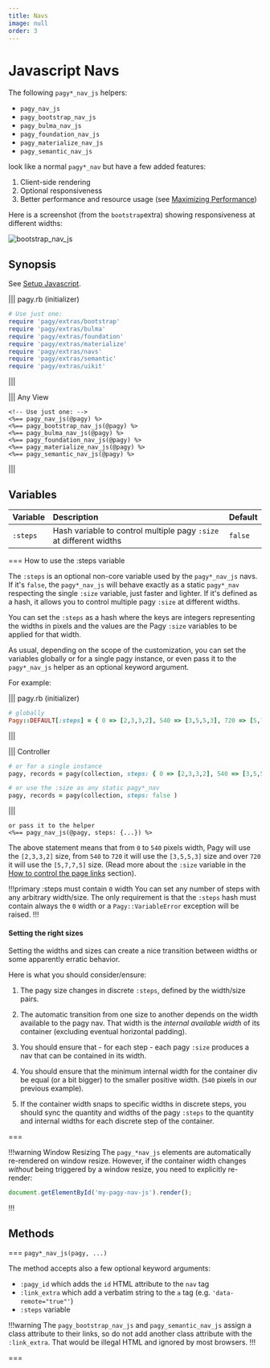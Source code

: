 ```yaml
---
title: Navs
image: null
order: 3
---
```


# Javascript Navs

The following `pagy*_nav_js` helpers:

- `pagy_nav_js`
- `pagy_bootstrap_nav_js`
- `pagy_bulma_nav_js`
- `pagy_foundation_nav_js`
- `pagy_materialize_nav_js`
- `pagy_semantic_nav_js`

look like a normal `pagy*_nav` but have a few added features:

1. Client-side rendering
2. Optional responsiveness
3. Better performance and resource usage (see [Maximizing Performance](/docs/how-to.md#maximize-performance))

Here is a screenshot (from the `bootstrap`extra) showing responsiveness at different widths:

![bootstrap_nav_js](/docs/assets/images/bootstrap_nav_js-g.png)

## Synopsis

See [Setup Javascript](setup.md).

||| pagy.rb (initializer)
```ruby
# Use just one:
require 'pagy/extras/bootstrap'
require 'pagy/extras/bulma'
require 'pagy/extras/foundation'
require 'pagy/extras/materialize'
require 'pagy/extras/navs'
require 'pagy/extras/semantic'
require 'pagy/extras/uikit'
```
|||

||| Any View

```erb
<!-- Use just one: -->
<%== pagy_nav_js(@pagy) %>
<%== pagy_bootstrap_nav_js(@pagy) %>
<%== pagy_bulma_nav_js(@pagy) %>
<%== pagy_foundation_nav_js(@pagy) %>
<%== pagy_materialize_nav_js(@pagy) %>
<%== pagy_semantic_nav_js(@pagy) %>
```
|||

## Variables

| Variable | Description                                                        | Default |
|:---------|:-------------------------------------------------------------------|:--------|
| `:steps` | Hash variable to control multiple pagy `:size` at different widths | `false` |

=== How to use the :steps variable

The `:steps` is an optional non-core variable used by the `pagy*_nav_js` navs. If it's `false`, the `pagy*_nav_js` will behave exactly as a static `pagy*_nav` respecting the single `:size` variable, just faster and lighter. If it's defined as a hash, it allows you to control multiple pagy `:size` at different widths.

You can set the `:steps` as a hash where the keys are integers representing the widths in pixels and the values are the Pagy `:size` variables to be applied for that width.

As usual, depending on the scope of the customization, you can set the variables globally or for a single pagy instance, or even pass it to the `pagy*_nav_js` helper as an optional keyword argument.

For example:

||| pagy.rb (initializer)
```ruby
# globally
Pagy::DEFAULT[:steps] = { 0 => [2,3,3,2], 540 => [3,5,5,3], 720 => [5,7,7,5] }
```
|||

||| Controller
```ruby
# or for a single instance
pagy, records = pagy(collection, steps: { 0 => [2,3,3,2], 540 => [3,5,5,3], 720 => [5,7,7,5] } )

# or use the :size as any static pagy*_nav
pagy, records = pagy(collection, steps: false )
```
|||

```erb
or pass it to the helper
<%== pagy_nav_js(@pagy, steps: {...}) %>
```

The above statement means that from `0` to `540` pixels width, Pagy will use the `[2,3,3,2]` size, from `540` to `720` it will use the `[3,5,5,3]` size and over `720` it will use the `[5,7,7,5]` size. (Read more about the `:size` variable in the [How to control the page links](/docs/how-to.md#control-the-page-links) section).

!!!primary :steps must contain `0` width
You can set any number of steps with any arbitrary width/size. The only requirement is that the `:steps` hash must contain always the `0` width or a `Pagy::VariableError` exception will be raised.
!!!

#### Setting the right sizes

Setting the widths and sizes can create a nice transition between widths or some apparently erratic behavior.

Here is what you should consider/ensure:

1. The pagy size changes in discrete `:steps`, defined by the width/size pairs.

2. The automatic transition from one size to another depends on the width available to the pagy nav. That width is the _internal available width_ of its container (excluding eventual horizontal padding).

3. You should ensure that - for each step - each pagy `:size` produces a nav that can be contained in its width.

4. You should ensure that the minimum internal width for the container div be equal (or a bit bigger) to the smaller positive width. (`540` pixels in our previous example).

5. If the container width snaps to specific widths in discrete steps, you should sync the quantity and widths of the pagy `:steps` to the quantity and internal widths for each discrete step of the container.

===

!!!warning Window Resizing
The `pagy_*nav_js` elements are automatically re-rendered on window resize. However, if the container width changes *without* being triggered by a window resize, you need to explicitly re-render:

```js
document.getElementById('my-pagy-nav-js').render();
```
!!!

## Methods

=== `pagy*_nav_js(pagy, ...)`

The method accepts also a few optional keyword arguments:

- `:pagy_id` which adds the `id` HTML attribute to the `nav` tag
- `:link_extra` which add a verbatim string to the `a` tag (e.g. `'data-remote="true"'`)
- `:steps` variable

!!!warning
The `pagy_bootstrap_nav_js` and `pagy_semantic_nav_js` assign a class attribute to their links, so do not add another class attribute with the `:link_extra`. That would be illegal HTML and ignored by most browsers.
!!!

===

